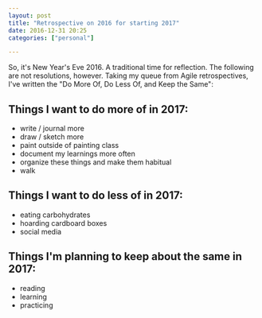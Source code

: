 ```yaml
---
layout: post
title: "Retrospective on 2016 for starting 2017"
date: 2016-12-31 20:25
categories: ["personal"]

---
```


So, it's New Year's Eve 2016. A traditional time for reflection. The
following are not resolutions, however. Taking my queue from Agile
retrospectives, I've written the "Do More Of, Do Less Of, and Keep the
Same":




## Things I want to do more of in 2017:

- write / journal more
- draw / sketch more
- paint outside of painting class
- document my learnings more often
- organize these things and make them habitual
- walk

## Things I want to do less of in 2017:

- eating carbohydrates
- hoarding cardboard boxes
- social media

## Things I'm planning to keep about the same in 2017:

- reading
- learning
- practicing
